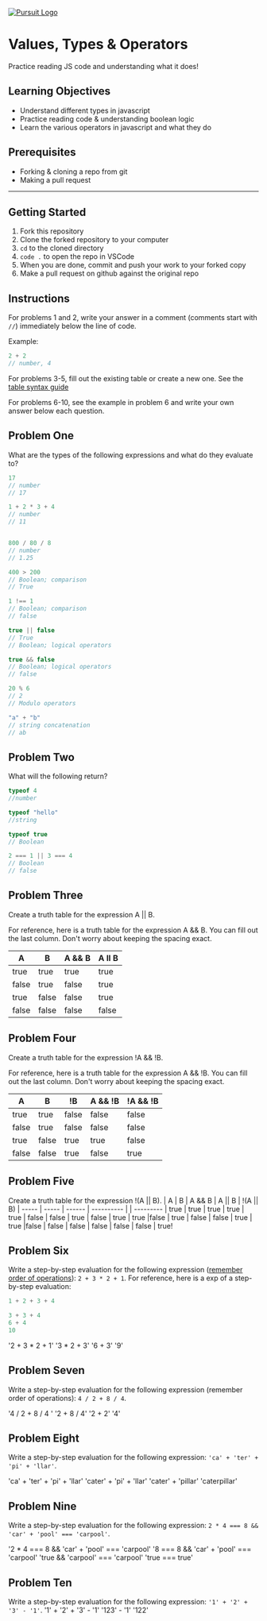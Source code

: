 [![Pursuit Logo](https://avatars1.githubusercontent.com/u/5825944?s=200&v=4)](https://pursuit.org)

# Values, Types & Operators

Practice reading JS code and understanding what it does!

## Learning Objectives

- Understand different types in javascript
- Practice reading code & understanding boolean logic
- Learn the various operators in javascript and what they do

## Prerequisites

- Forking & cloning a repo from git
- Making a pull request

---

## Getting Started

1. Fork this repository
1. Clone the forked repository to your computer
1. `cd` to the cloned directory
1. `code .` to open the repo in VSCode
1. When you are done, commit and push your work to your forked copy
1. Make a pull request on github against the original repo

## Instructions

For problems 1 and 2, write your answer in a comment (comments start with `//`) immediately below the line of code.

Example:

```js
2 + 2
// number, 4
```

For problems 3-5, fill out the existing table or create a new one. See the [table syntax guide](https://www.markdownguide.org/extended-syntax#tables)

For problems 6-10, see the example in problem 6 and write your own answer below each question.



## Problem One

What are the types of the following expressions and what do they evaluate to?

```js
17
// number
// 17

1 + 2 * 3 + 4
// number
// 11


800 / 80 / 8
// number
// 1.25

400 > 200
// Boolean; comparison
// True 

1 !== 1
// Boolean; comparison
// false

true || false
// True
// Boolean; logical operators

true && false
// Boolean; logical operators
// false

20 % 6
// 2
// Modulo operators

"a" + "b"
// string concatenation
// ab

```

## Problem Two

What will the following return?

```js
typeof 4
//number

typeof "hello"
//string

typeof true
// Boolean

2 === 1 || 3 === 4
// Boolean
// false

```

## Problem Three

Create a truth table for the expression A || B.

For reference, here is a truth table for the expression A && B. You can fill out the last column. Don't worry about keeping the spacing exact.

| A     | B     | A && B |  A ll B   |
| ----- | ----- | ------ | ---------- |
| true  | true  | true   |    true  | true
| false | true  | false  |   true   | true
| true  | false | false  |     true | true
| false | false | false  |    false | false

## Problem Four

Create a truth table for the expression !A && !B.

For reference, here is a truth table for the expression A && !B. You can fill out the last column. Don't worry about keeping the spacing exact.

| A     | B     | !B    | A && !B | !A && !B |
| ----- | ----- | ----- | ------- | -------- |
| true  | true  | false | false   |  false        |
| false | true  | false | false   |    false     |
| true  | false | true  | true    |  false        |
| false | false | true  | false   |      true    |

## Problem Five

Create a truth table for the expression !(A || B).
| A     | B     | A && B |  A || B           | !(A || B)
| ----- | ----- | ------ | ---------- |      | ---------
| true  | true  | true   |    true    | true | false 
| false | true  | false  |   true     | true |false
| true  | false | false  |     true   | true |false
| false | false | false  |    false   | false | true!

## Problem Six

Write a step-by-step evaluation for the following expression ([remember order of operations](https://www.mathsisfun.com/operation-order-pemdas.html)): `2 + 3 * 2 + 1`.
For reference, here is a exp of a step-by-step evaluation:

```js
1 + 2 + 3 + 4

3 + 3 + 4
6 + 4
10
```
'2 + 3 * 2 + 1'
'3 * 2 + 3'
'6 + 3'
'9'

## Problem Seven

Write a step-by-step evaluation for the following expression (remember order of operations): `4 / 2 + 8 / 4`.

'4 / 2 + 8 / 4 '
'2 + 8 / 4'
'2 + 2'
'4'


## Problem Eight

Write a step-by-step evaluation for the following expression: `'ca' + 'ter' + 'pi' + 'llar'`.

'ca' + 'ter' + 'pi' + 'llar'
'cater' + 'pi' + 'llar'
'cater' + 'pillar'
'caterpillar'

## Problem Nine

Write a step-by-step evaluation for the following expression: `2 * 4 === 8 && 'car' + 'pool' === 'carpool'`.

'2 * 4 === 8 && 'car' + 'pool' === 'carpool'
'8 === 8 && 'car' + 'pool' === 'carpool'
'true && 'carpool' === 'carpool'
'true === true'



## Problem Ten

Write a step-by-step evaluation for the following expression: `'1' + '2' + '3' - '1'`.
'1' + '2' + '3' - '1'
'123' - '1'
'122'